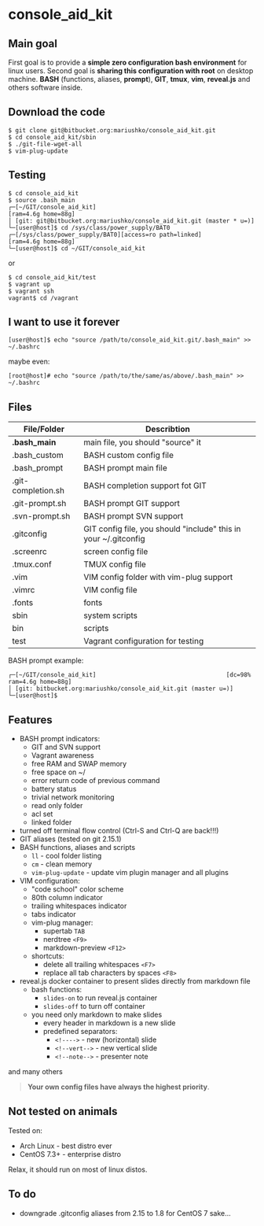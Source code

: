 # console_aid_kit

## Main goal
First goal is to provide a **simple zero configuration bash environment** for linux users.
Second goal is **sharing this configuration with root** on desktop machine.
**BASH** (functions, aliases, **prompt**), **GIT**, **tmux**, **vim**, **reveal.js** and others software inside.

## Download the code

```
$ git clone git@bitbucket.org:mariushko/console_aid_kit.git
$ cd console_aid_kit/sbin
$ ./git-file-wget-all
$ vim-plug-update
```
## Testing

```
$ cd console_aid_kit
$ source .bash_main
┌─[~/GIT/console_aid_kit]                                            [ram=4.6g home=88g]
│ [git: git@bitbucket.org:mariushko/console_aid_kit.git (master * u=)]
└─[user@host]$ cd /sys/class/power_supply/BAT0
┌─[/sys/class/power_supply/BAT0][access=ro path=linked]              [ram=4.6g home=88g]
└─[user@host]$ cd ~/GIT/console_aid_kit
```
or
```
$ cd console_aid_kit/test
$ vagrant up
$ vagrant ssh
vagrant$ cd /vagrant
```

## I want to use it forever
```
[user@host]$ echo "source /path/to/console_aid_kit.git/.bash_main" >> ~/.bashrc
```
maybe even:
```
[root@host]# echo "source /path/to/the/same/as/above/.bash_main" >> ~/.bashrc
```

## Files

| File/Folder         | Describtion
| ------------------  | ---------------------------------------- |
| **.bash_main**      | main file, you should "source" it
| .bash_custom        | BASH custom config file
| .bash_prompt        | BASH prompt main file
| .git-completion.sh  | BASH completion support fot GIT
| .git-prompt.sh      | BASH prompt GIT support
| .svn-prompt.sh      | BASH prompt SVN support
| .gitconfig          | GIT config file, you should "include" this in your ~/.gitconfig
| .screenrc           | screen config file
| .tmux.conf          | TMUX config file
| .vim                | VIM config folder with vim-plug support
| .vimrc              | VIM config file
| .fonts              | fonts
| sbin                | system scripts
| bin                 | scripts
| test                | Vagrant configuration for testing

BASH prompt example:

```
┌─[~/GIT/console_aid_kit]                                     [dc=98% ram=4.6g home=88g]
│ [git: bitbucket.org:mariushko/console_aid_kit.git (master u=)]
└─[user@host]$
```
## Features

- BASH prompt indicators:
  - GIT and SVN support
  - Vagrant awareness
  - free RAM and SWAP memory
  - free space on ~/
  - error return code of previous command
  - battery status
  - trivial network monitoring
  - read only folder
  - acl set
  - linked folder
- turned off terminal flow control (Ctrl-S and Ctrl-Q are back!!!)
- GIT aliases (tested on git 2.15.1)
- BASH functions, aliases and scripts
  - ```ll``` - cool folder listing
  - ```cm``` - clean memory
  - ```vim-plug-update``` - update vim plugin manager and all plugins
- VIM configuration:
  - "code school" color scheme
  - 80th column indicator
  - trailing whitespaces indicator
  - tabs indicator
  - vim-plug manager:
    - supertab ```TAB```
    - nerdtree ```<F9>```
    - markdown-preview ```<F12>```
  - shortcuts:
    - delete all trailing whitespaces ```<F7>```
    - replace all tab characters by spaces ```<F8>```
- reveal.js docker container to present slides directly from markdown file
  - bash functions:
    - ```slides-on``` to run reveal.js container
    - ```slides-off``` to turn off container
  - you need only markdown to make slides
    - every header in markdown is a new slide
    - predefined separators:
      - ```<!---->``` - new (horizontal) slide
      - ```<!--vert-->``` - new vertical slide
      - ```<!--note-->``` - presenter note

and many others

> **Your own config files have always the highest priority**.

## Not tested on animals

Tested on:

- Arch Linux - best distro ever
- CentOS 7.3+ - enterprise distro

Relax, it should run on most of linux distos.

## To do

- downgrade .gitconfig aliases from 2.15 to 1.8 for CentOS 7 sake...
